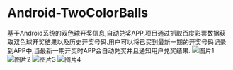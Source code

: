# Android-TwoColorBalls
基于Android系统的双色球开奖信息,自动兑奖APP,项目通过抓取百度彩票数据获取双色球开奖结果以及历史开奖号码.用户可以将已买到最新一期的开奖号码记录到APP中,当最新一期开奖时APP会自动兑奖并且通知用户兑奖结果.
![图片1](https://github.com/nosleeps/Android-TwoColorBalls/raw/master/img/1480.png)
![图片2](https://github.com/nosleeps/Android-TwoColorBalls/raw/master/img/2480.png)
![图片3](https://github.com/nosleeps/Android-TwoColorBalls/raw/master/img/3480.png)
![图片4](https://github.com/nosleeps/Android-TwoColorBalls/raw/master/img/4480.png)

